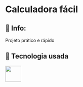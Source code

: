 <h1>Calculadora fácil</h1>

<h2>📝 Info:</h2>
<p>Projeto prático e rápido</p>

## 🚀 Tecnologia usada
<div>
  <img src="https://github.com/user-attachments/assets/0f7fac17-77a4-40f2-aea6-5fdebd299718](https://github.com/user-attachments/assets/0ad4a8c0-67f5-4e10-b448-16dedeb8a5f2" width="50px">
</div>

